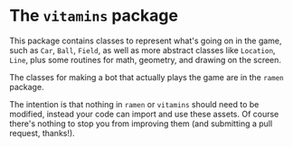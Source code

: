 # The `vitamins` package

This package contains classes to represent what's going on in the game, such as 
`Car`, `Ball`, `Field`, as well as more abstract classes like `Location`, `Line`,
plus some routines for math, geometry, and drawing on the screen.

The classes for making a bot that actually plays the game are in the `ramen` package.

The intention is that nothing in `ramen` or `vitamins` should need to be modified,
instead your code can import and use these assets. Of course there's nothing to 
stop you from improving them (and submitting a pull request, thanks!).
